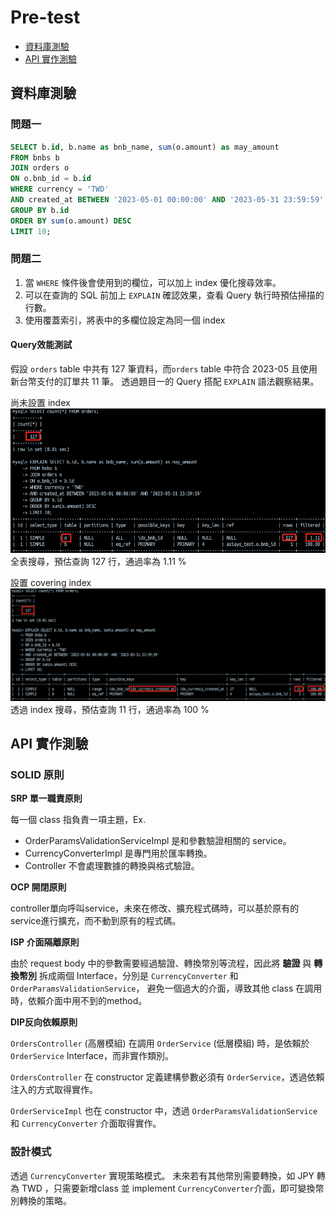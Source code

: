 # Pre-test
- [資料庫測驗](#資料庫測驗)
- [API 實作測驗](#api-實作測驗)
## 資料庫測驗

### 問題一
```sql
SELECT b.id, b.name as bnb_name, sum(o.amount) as may_amount
FROM bnbs b
JOIN orders o
ON o.bnb_id = b.id
WHERE currency = 'TWD'
AND created_at BETWEEN '2023-05-01 00:00:00' AND '2023-05-31 23:59:59'
GROUP BY b.id
ORDER BY sum(o.amount) DESC
LIMIT 10;
```

### 問題二
1. 當 `WHERE` 條件後會使用到的欄位，可以加上 index 優化搜尋效率。
2. 可以在查詢的 SQL 前加上 `EXPLAIN` 確認效果，查看 Query 執行時預估掃描的行數。
3. 使用覆蓋索引，將表中的多欄位設定為同一個 index

#### Query效能測試

假設 `orders` table 中共有 127 筆資料，而`orders` table 中符合 2023-05 且使用新台幣支付的訂單共 11 筆。
透過題目一的 Query 搭配 `EXPLAIN` 語法觀察結果。

尚未設置 index
![non-index](https://github.com/joeyliao127/pre_test/blob/main/DB_test/non_index.jpg?raw=true)
全表搜尋，預估查詢 127 行，通過率為 1.11 %

設置 covering index
![covering index](https://github.com/joeyliao127/pre_test/blob/main/DB_test/Covering_index_test.jpg?raw=true)
透過 index 搜尋，預估查詢 11 行，通過率為 100 %

## API 實作測驗

### SOLID 原則

**SRP 單一職責原則**

每一個 class 指負責一項主題，Ex.
- OrderParamsValidationServiceImpl 是和參數驗證相關的 service。
- CurrencyConverterImpl 是專門用於匯率轉換。
- Controller 不會處理數據的轉換與格式驗證。

**OCP 開閉原則**

controller單向呼叫service，未來在修改、擴充程式碼時，可以基於原有的service進行擴充，而不動到原有的程式碼。

**ISP 介面隔離原則**

由於 request body 中的參數需要經過驗證、轉換幣別等流程，因此將 **驗證** 與 **轉換幣別** 拆成兩個 Interface，分別是 `CurrencyConverter` 和 `OrderParamsValidationService`， 避免一個過大的介面，導致其他 class 在調用時，依賴介面中用不到的method。

**DIP反向依賴原則**

`OrdersController` (高層模組) 在調用 `OrderService` (低層模組) 時，是依賴於 `OrderService` Interface，而非實作類別。

`OrdersController` 在 constructor 定義建構參數必須有 `OrderService`，透過依賴注入的方式取得實作。

`OrderServiceImpl` 也在 constructor 中，透過 `OrderParamsValidationService` 和 `CurrencyConverter` 介面取得實作。

### 設計模式
透過 `CurrencyConverter` 實現策略模式。
未來若有其他幣別需要轉換，如 JPY 轉為 TWD ，只需要新增class 並 implement `CurrencyConverter`介面，即可變換幣別轉換的策略。 











